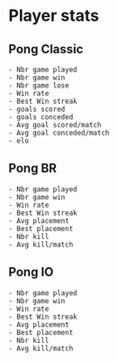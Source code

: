 # Player stats

## Pong Classic
    - Nbr game played
    - Nbr game win
    - Nbr game lose
    - Win rate
    - Best Win streak
    - goals scored
    - goals conceded
    - Avg goal scored/match
    - Avg goal conceded/match
    - elo

## Pong BR
    - Nbr game played
    - Nbr game win
    - Win rate
    - Best Win streak
    - Avg placement
    - Best placement
    - Nbr kill
    - Avg kill/match

## Pong IO 
    - Nbr game played
    - Nbr game win
    - Win rate
    - Best Win streak
    - Avg placement
    - Best placement
    - Nbr kill
    - Avg kill/match
    